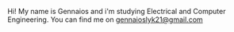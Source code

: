 Hi! My name is Gennaios and i'm studying Electrical and Computer Engineering. 
You can find me on gennaioslyk21@gmail.com

<!---
gennaios21/gennaios21 is a ✨ special ✨ repository because its `README.md` (this file) appears on your GitHub profile.
You can click the Preview link to take a look at your changes.
--->
